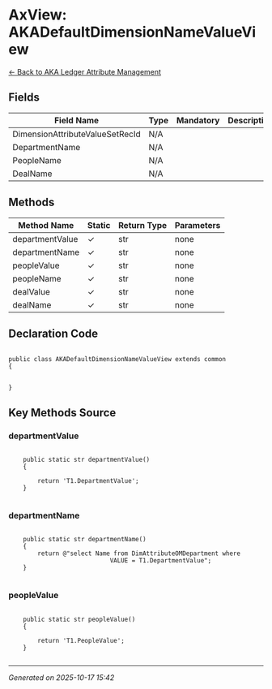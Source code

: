 # AxView: AKADefaultDimensionNameValueView

[← Back to AKA Ledger Attribute Management](../README.md)

## Fields

| Field Name | Type | Mandatory | Description |
|------------|------|-----------|-------------|
| DimensionAttributeValueSetRecId | N/A |  |  |
| DepartmentName | N/A |  |  |
| PeopleName | N/A |  |  |
| DealName | N/A |  |  |

## Methods

| Method Name | Static | Return Type | Parameters |
|-------------|--------|-------------|------------|
| departmentValue | ✓ | str | none |
| departmentName | ✓ | str | none |
| peopleValue | ✓ | str | none |
| peopleName | ✓ | str | none |
| dealValue | ✓ | str | none |
| dealName | ✓ | str | none |

## Declaration Code

```xpp

public class AKADefaultDimensionNameValueView extends common
{
   

}

```

## Key Methods Source

### departmentValue

```xpp

    public static str departmentValue()
    {
        
        return 'T1.DepartmentValue';
    }


```

### departmentName

```xpp

    public static str departmentName()
    {
        return @"select Name from DimAttributeOMDepartment where                   
                            VALUE = T1.DepartmentValue";
    }


```

### peopleValue

```xpp

    public static str peopleValue()
    {
        
        return 'T1.PeopleValue';
    }


```

---

*Generated on 2025-10-17 15:42*
